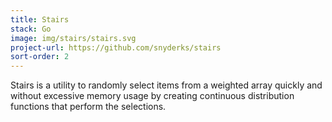 ```yaml
---
title: Stairs
stack: Go
image: img/stairs/stairs.svg
project-url: https://github.com/snyderks/stairs
sort-order: 2
---
```

Stairs is a utility to randomly select items from a weighted array quickly and without excessive memory usage by creating continuous distribution functions that perform the selections.